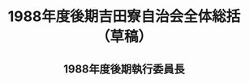 <header>
<h1 class="title">1988年度後期吉田寮自治会全体総括（草稿）</h1>
<h2 class="author">1988年度後期執行委員長</h2>
</header>
